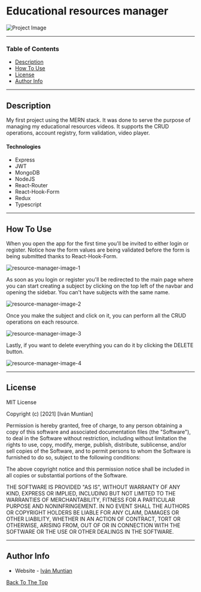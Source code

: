 # Educational resources manager

![Project Image](https://i.ibb.co/NTMk58p/Resource-manager.png)

---

### Table of Contents

- [Description](#description)
- [How To Use](#how-to-use)
- [License](#license)
- [Author Info](#author-info)

---

## Description

My first project using the MERN stack. It was done to serve the purpose of managing my educational resources videos. It supports the CRUD operations, account registry, form validation, video player.
#### Technologies

- Express
- JWT
- MongoDB
- NodeJS
- React-Router
- React-Hook-Form
- Redux
- Typescript

---

## How To Use

When you open the app for the first time you'll be invited to either login or register. Notice how the form values are being validated before the form is being submitted thanks to React-Hook-Form.

![resource-manager-image-1](https://i.ibb.co/brZFTsR/resources-manager-img-1.png)

As soon as you login or register you'll be redirected to the main page where you can start creating a subject by clicking on the top left of the navbar and opening the sidebar. You can't have subjects with the same name.

![resource-manager-image-2](https://i.ibb.co/gWWPT0z/resources-manager-img-2.png)

Once you make the subject and click on it, you can perform all the CRUD operations on each resource.

![resource-manager-image-3](https://i.ibb.co/zXpMhZ2/resources-manager-img-3.png)

Lastly, if you want to delete everything you can do it by clicking the DELETE button.

![resource-manager-image-4](https://i.ibb.co/nRgkTL5/resources-manager-img-4.png)

---

## License

MIT License

Copyright (c) [2021] [Iván Muntian]

Permission is hereby granted, free of charge, to any person obtaining a copy
of this software and associated documentation files (the "Software"), to deal
in the Software without restriction, including without limitation the rights
to use, copy, modify, merge, publish, distribute, sublicense, and/or sell
copies of the Software, and to permit persons to whom the Software is
furnished to do so, subject to the following conditions:

The above copyright notice and this permission notice shall be included in all
copies or substantial portions of the Software.

THE SOFTWARE IS PROVIDED "AS IS", WITHOUT WARRANTY OF ANY KIND, EXPRESS OR
IMPLIED, INCLUDING BUT NOT LIMITED TO THE WARRANTIES OF MERCHANTABILITY,
FITNESS FOR A PARTICULAR PURPOSE AND NONINFRINGEMENT. IN NO EVENT SHALL THE
AUTHORS OR COPYRIGHT HOLDERS BE LIABLE FOR ANY CLAIM, DAMAGES OR OTHER
LIABILITY, WHETHER IN AN ACTION OF CONTRACT, TORT OR OTHERWISE, ARISING FROM,
OUT OF OR IN CONNECTION WITH THE SOFTWARE OR THE USE OR OTHER DEALINGS IN THE
SOFTWARE.



---

## Author Info

- Website - [Iván Muntian](https://ivanmuntian.com.ar)

[Back To The Top](#educational-resources-manager)
